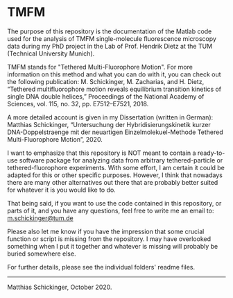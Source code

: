 # TMFM
The purpose of this repository is the documentation of the Matlab code used for 
the analysis of TMFM single-molecule fluorescence microscopy data during my PhD
project in the Lab of Prof. Hendrik Dietz at the TUM (Technical University Munich).

TMFM stands for "Tethered Multi-Fluorophore Motion". For more information on this
method and what you can do with it, you can check out the following publication:
M. Schickinger, M. Zacharias, and H. Dietz, “Tethered multifluorophore motion
reveals equilibrium transition kinetics of single DNA double helices,”
Proceedings of the National Academy of Sciences,
vol. 115, no. 32, pp. E7512–E7521, 2018.

A more detailed account is given in my Dissertation (written in German):
Matthias Schickinger, “Untersuchung der Hybridisierungskinetik
kurzer DNA-Doppelstraenge mit der neuartigen Einzelmolekuel-Methode
Tethered Multi-Fluorophore Motion”, 2020.

I want to emphasize that this repository is NOT meant to contain a ready-to-use
software package for analyzing data from arbitrary tethered-particle or 
tethered-fluorophore experiments. With some effort, I am certain it could be 
adapted for this or other specific purposes. However, I think that nowadays there 
are many other alternatives out there that are probably better suited for whatever
it is you would like to do.

That being said, if you want to use the code contained in this repository, or
parts of it, and you have any questions, feel free to write me an email to:
m.schickinger@tum.de

Please also let me know if you have the impression that some crucial function or
script is missing from the repository. I may have overlooked something when I put
it together and whatever is missing will probably be buried somewhere else.

For further details, please see the individual folders' readme files.

--------
Matthias Schickinger, October 2020.
